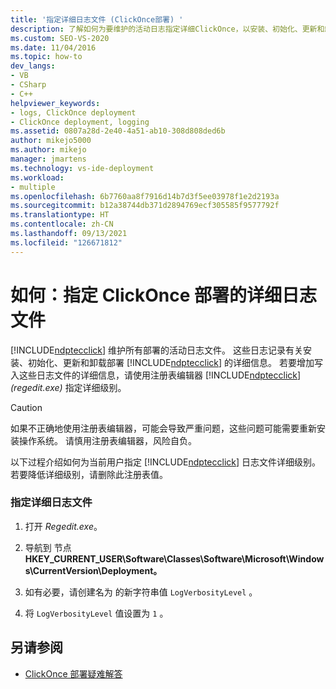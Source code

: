 ```yaml
---
title: '指定详细日志文件 (ClickOnce部署) '
description: 了解如何为要维护的活动日志指定详细ClickOnce，以安装、初始化、更新和卸载 ClickOnce部署。
ms.custom: SEO-VS-2020
ms.date: 11/04/2016
ms.topic: how-to
dev_langs:
- VB
- CSharp
- C++
helpviewer_keywords:
- logs, ClickOnce deployment
- ClickOnce deployment, logging
ms.assetid: 0807a28d-2e40-4a51-ab10-308d808ded6b
author: mikejo5000
ms.author: mikejo
manager: jmartens
ms.technology: vs-ide-deployment
ms.workload:
- multiple
ms.openlocfilehash: 6b7760aa8f7916d14b7d3f5ee03978f1e2d2193a
ms.sourcegitcommit: b12a38744db371d2894769ecf305585f9577792f
ms.translationtype: HT
ms.contentlocale: zh-CN
ms.lasthandoff: 09/13/2021
ms.locfileid: "126671812"
---
```

# <a name="how-to-specify-verbose-log-files-for-clickonce-deployments"></a>如何：指定 ClickOnce 部署的详细日志文件
[!INCLUDE[ndptecclick](../deployment/includes/ndptecclick_md.md)] 维护所有部署的活动日志文件。 这些日志记录有关安装、初始化、更新和卸载部署 [!INCLUDE[ndptecclick](../deployment/includes/ndptecclick_md.md)] 的详细信息。 若要增加写入这些日志文件的详细信息，请使用注册表编辑器 [!INCLUDE[ndptecclick](../deployment/includes/ndptecclick_md.md)] *(regedit.exe)* 指定详细级别。

> [!CAUTION]
> 如果不正确地使用注册表编辑器，可能会导致严重问题，这些问题可能需要重新安装操作系统。 请慎用注册表编辑器，风险自负。

 以下过程介绍如何为当前用户指定 [!INCLUDE[ndptecclick](../deployment/includes/ndptecclick_md.md)] 日志文件详细级别。 若要降低详细级别，请删除此注册表值。

### <a name="to-specify-verbose-log-files"></a>指定详细日志文件

1. 打开 *Regedit.exe*。

2. 导航到 节点 **HKEY_CURRENT_USER\Software\Classes\Software\Microsoft\Windows\CurrentVersion\Deployment。**

3. 如有必要，请创建名为 的新字符串值 `LogVerbosityLevel` 。

4. 将 `LogVerbosityLevel` 值设置为 `1` 。

## <a name="see-also"></a>另请参阅
- [ClickOnce 部署疑难解答](../deployment/troubleshooting-clickonce-deployments.md)